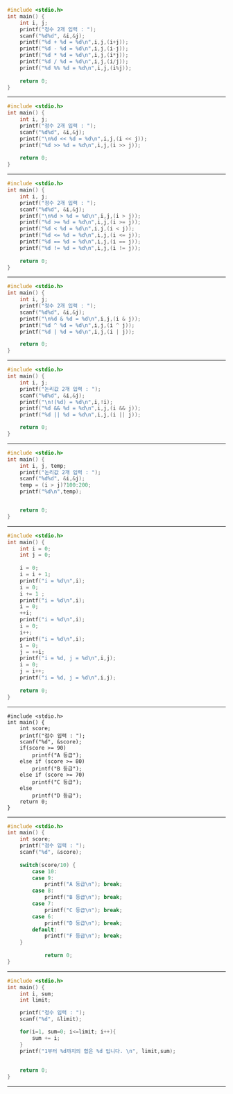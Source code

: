 ```c
#include <stdio.h>
int main() {
	int i, j;
	printf("정수 2개 입력 : ");
	scanf("%d%d", &i,&j);
	printf("%d + %d = %d\n",i,j,(i+j));
	printf("%d - %d = %d\n",i,j,(i-j));
	printf("%d * %d = %d\n",i,j,(i*j));
	printf("%d / %d = %d\n",i,j,(i/j));
	printf("%d %% %d = %d\n",i,j,(i%j));
	
    return 0;
}
```
-------------------------------------------------------
```c
#include <stdio.h>
int main() {
	int i, j;
	printf("정수 2개 입력 : ");
	scanf("%d%d", &i,&j);
	printf("\n%d << %d = %d\n",i,j,(i << j));
	printf("%d >> %d = %d\n",i,j,(i >> j));
	
    return 0;
}
```
-------------------------------------------------------
```c
#include <stdio.h>
int main() {
	int i, j;
	printf("정수 2개 입력 : ");
	scanf("%d%d", &i,&j);
	printf("\n%d > %d = %d\n",i,j,(i > j));
	printf("%d >= %d = %d\n",i,j,(i >= j));
	printf("%d < %d = %d\n",i,j,(i < j));
	printf("%d <= %d = %d\n",i,j,(i <= j));
	printf("%d == %d = %d\n",i,j,(i == j));
	printf("%d != %d = %d\n",i,j,(i != j));
	
    return 0;
}
```
---------------------------------------------------
```c
#include <stdio.h>
int main() {
	int i, j;
	printf("정수 2개 입력 : ");
	scanf("%d%d", &i,&j);
	printf("\n%d & %d = %d\n",i,j,(i & j));
	printf("%d ^ %d = %d\n",i,j,(i ^ j));
	printf("%d | %d = %d\n",i,j,(i | j));

    return 0;
}
```
-------------------------------------------------------
```c
#include <stdio.h>
int main() {
	int i, j;
	printf("논리값 2개 입력 : ");
	scanf("%d%d", &i,&j);
	printf("\n!(%d) = %d\n",i,!i);
	printf("%d && %d = %d\n",i,j,(i && j));
	printf("%d || %d = %d\n",i,j,(i || j));

    return 0;
}
```
----------------------------------------------------------

```c
#include <stdio.h>
int main() {
	int i, j, temp;
	printf("논리값 2개 입력 : ");
	scanf("%d%d", &i,&j);
    temp = (i > j)?100:200;
    printf("%d\n",temp);


    return 0;
}
```
------------------------------------------------------------
```c
#include <stdio.h>
int main() {
    int i = 0;
    int j = 0;
    
    i = 0;
    i = i + 1;
    printf("i = %d\n",i);
    i = 0;
    i += 1 ;
    printf("i = %d\n",i);
    i = 0;
    ++i;
    printf("i = %d\n",i);
    i = 0;
    i++;
    printf("i = %d\n",i);
    i = 0;
    j = ++i;
    printf("i = %d, j = %d\n",i,j);
    i = 0;
    j = i++;
    printf("i = %d, j = %d\n",i,j);
    
    return 0;
}

```
-------------------------------------------------------
```
#include <stdio.h>
int main() {
    int score;
    printf("점수 입력 : ");
    scanf("%d", &score);
    if(score >= 90)
        printf("A 등급");
    else if (score >= 80) 
        printf("B 등급");
    else if (score >= 70) 
        printf("C 등급");
    else
        printf("D 등급");
    return 0;
}
```
-----------------------------------------------------
```c
#include <stdio.h>
int main() {
    int score;
    printf("점수 입력 : ");
    scanf("%d", &score);
    
    switch(score/10) {
        case 10:
        case 9:
            printf("A 등급\n"); break;
        case 8:
            printf("B 등급\n"); break;
        case 7:
            printf("C 등급\n"); break;
        case 6:
            printf("D 등급\n"); break;
        default:
            printf("F 등급\n"); break;
    }
    
            return 0;
}
```
---------------------------------------------------
```c
#include <stdio.h>
int main() {
    int i, sum;
    int limit;

    printf("정수 입력 : ");
    scanf("%d", &limit);

    for(i=1, sum=0; i<=limit; i++){
        sum += i;
    }
    printf("1부터 %d까지의 합은 %d 입니다. \n", limit,sum);
          
        
    return 0;
}
```

--------------------------------------------------------
